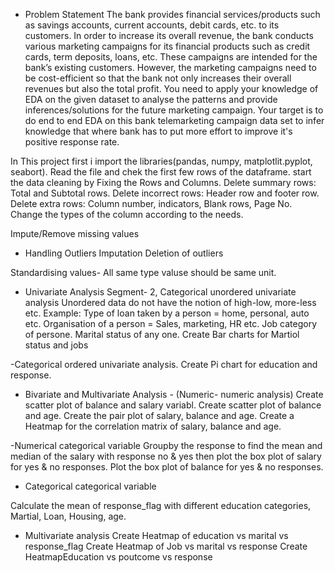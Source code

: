 - Problem Statement
The bank provides financial services/products such as savings accounts, current accounts, debit cards, etc. to its customers. In order to increase its overall revenue, the bank conducts various marketing campaigns for its financial products such as credit cards, term deposits, loans, etc. These campaigns are intended for the bank’s existing customers. However, the marketing campaigns need to be cost-efficient so that the bank not only increases their overall revenues but also the total profit. You need to apply your knowledge of EDA on the given dataset to analyse the patterns and provide inferences/solutions for the future marketing campaign.
Your target is to do end to end EDA on this bank telemarketing campaign data set to infer knowledge that where bank has to put more effort to improve it's positive response rate.

In This project first i import the libraries(pandas, numpy, matplotlit.pyplot, seabort).
Read the file and chek the first few rows of the dataframe.
start the data cleaning by Fixing the Rows and Columns.
Delete summary rows: Total and Subtotal rows.
Delete incorrect rows: Header row and footer row.
Delete extra rows: Column number, indicators, Blank rows, Page No.
Change the types of the column according to the needs.

Impute/Remove missing values

- Handling Outliers
Imputation
Deletion of outliers

 Standardising values- All same type valuse should be same unit.

- Univariate Analysis
Segment- 2, Categorical unordered univariate analysis
Unordered data do not have the notion of high-low, more-less etc. Example:
Type of loan taken by a person = home, personal, auto etc.
Organisation of a person = Sales, marketing, HR etc.
Job category of persone.
Marital status of any one.
Create Bar charts for Martiol status and jobs

-Categorical ordered univariate analysis.
Create Pi chart for education and response.


- Bivariate and Multivariate Analysis - (Numeric- numeric analysis)
Create scatter plot of balance and salary variabl.
Create scatter plot of balance and age.
Create the pair plot of salary, balance and age.
Create a Heatmap for the correlation matrix of salary, balance and age.

-Numerical categorical variable
Groupby the response to find the mean and median of the salary with response no & yes then plot the box plot of salary for yes & no responses.
Plot the box plot of balance for yes & no responses.

- Categorical categorical variable

Calculate the mean of response_flag with different education categories, Martial, Loan, Housing, age.

- Multivariate analysis
Create Heatmap of education vs marital vs response_flag
Create Heatmap of Job vs marital vs response
Create HeatmapEducation vs poutcome vs response

